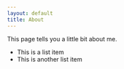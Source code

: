 ```yaml
---
layout: default
title: About
---
```


This page tells you a little bit about me.

* This is a list item
* This is another list item
